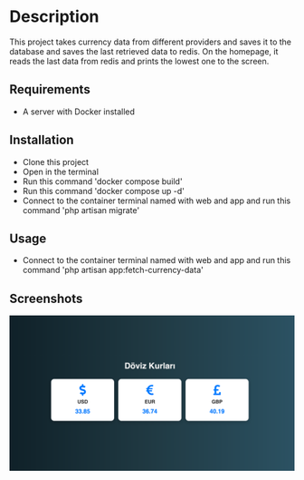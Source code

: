 # Description

This project takes currency data from different providers and saves it to the database and saves the last retrieved data to redis. On the homepage, it reads the last data from redis and prints the lowest one to the screen.

## Requirements

- A server with Docker installed

## Installation 

- Clone this project
- Open in the terminal 
- Run this command 'docker compose build'
- Run this command 'docker compose up -d'
- Connect to the container terminal named with web and app and run this command 'php artisan migrate'

## Usage

- Connect to the container terminal named with web and app and run this command 'php artisan app:fetch-currency-data'

## Screenshots

![alt text](https://github.com/bthnbstrk/CurrencyRates/blob/master/currency_image.png?raw=true)

